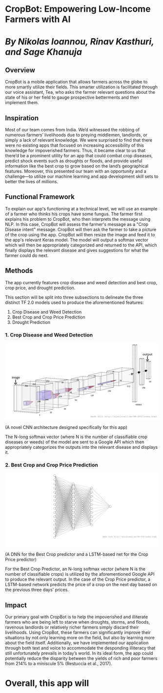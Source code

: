 # CropBot: Empowering Low-Income Farmers with AI 
# *By Nikolas Ioannou, Rinav Kasthuri, and Sage Khanuja*

## Overview
CropBot is a mobile application that allows farmers across the globe to more smartly utilize their fields. This smarter utilization is facilitated through our voice assistant, Tea, who asks the farmer relevant questions about the state of his or her field to gauge prospective betterments and then implement them.

## Inspiration
Most of our team comes from India. We’d witnessed the robbing of numerous farmers’ livelihoods due to preying middlemen, landlords, or simply a lack of relevant knowledge. We were surprised to find that there were no existing apps that focused on increasing accessibility of this knowledge for impoverished farmers. Thus, it became clear to us that there’d be a prominent utility for an app that could combat crop diseases, predict shock events such as droughts or floods, and provide useful information like the best crop to grow based on the land’s geographical features. Moreover, this presented our team with an opportunity and a challenge—to utilize our machine learning and app development skill sets to better the lives of millions.

## Functional Framework
To explain our app's functioning at a technical level, we will use an example of a farmer who thinks his crops have some fungus. The farmer first explains his problem to CropBot, who then interprets the message using NLP. In this case, CropBot will assess the farmer's message as a "Crop Disease intent" message. CropBot will then ask the farmer to take a picture of the crop using the app. CropBot will then resize the image and feed it to the app's relevant Keras model. The model will output a softmax vector which will then be appropriately categorized and returned to the API, which finally displays the relevant disease and gives suggestions for what the farmer could do next.
## Methods
The app currently features crop disease and weed detection and best crop, crop price, and drought prediction.

This section will be split into three subsections to delineate the three distinct TF 2.0 models used to produce the aforementioned features:

  1. Crop Disease and Weed Detection
  2. Best Crop and Crop Price Prediction
  3. Drought Prediction
  
### 1. Crop Disease and Weed Detection
![Model Structure - CDWD](https://github.com/sagek21/AGH/blob/master/CropDiseaseDetection.png)

(A novel CNN architecture designed specifically for this app)

The N-long softmax vector (where N is the number of classifiable crop diseases or weeds) of the model are sent to a Google API which then appropriately categorizes the outputs into the relevant disease and displays it.

### 2. Best Crop and Crop Price Prediction
![Model Structure - BCP](https://github.com/sagek21/AGH/blob/master/BestCrop.png)

(A DNN for the Best Crop predictor and a LSTM-based net for the Crop Price predictor)

For the Best Crop Predictor, an N-long softmax vector (where N is the number of classifiable crops) is utilized by the aforementioned Google API to produce the relevant output. In the case of the Crop Price predictor, a LSTM-based network predicts the price of a crop on the next day based on the previous three days' prices.

## Impact
Our primary goal with CropBot is to help the impoverished and illiterate farmers who are being left to starve when droughts, storms, and floods, ravenous landlords or relatively richer farmers simply discard their livelihoods. Using CropBot, these farmers can significantly improve their situations by not only learning more on the field, but also by learning more about the field itself. Additionally, we have implemented our application through both text and voice to accommodate the desponding illiteracy that still unfortunately prevails in today’s world. In its ideal form, the app could potentially reduce the disparity between the yields of rich and poor farmers from 214% to a miniscule 5% (Restuccia et al., 2017).

# **Overall, this app will**
